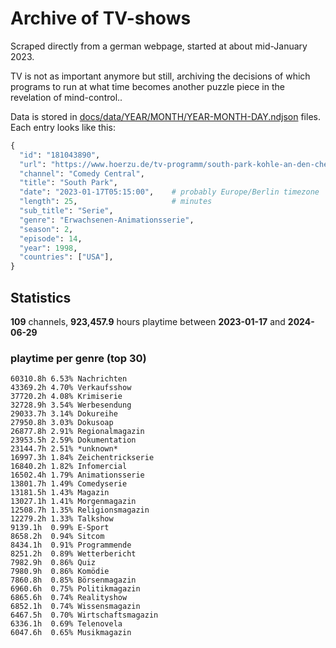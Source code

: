 # Archive of TV-shows

Scraped directly from a german webpage, started at about mid-January 2023.

TV is not as important anymore but still, archiving the decisions of which programs to run at what time
becomes another puzzle piece in the revelation of mind-control.. 

Data is stored in [docs/data/YEAR/MONTH/YEAR-MONTH-DAY.ndjson](docs/data/) files. 
Each entry looks like this:

```python
{
  "id": "181043890", 
  "url": "https://www.hoerzu.de/tv-programm/south-park-kohle-an-den-chefkoch/bid_181043890/", 
  "channel": "Comedy Central", 
  "title": "South Park", 
  "date": "2023-01-17T05:15:00",    # probably Europe/Berlin timezone 
  "length": 25,                     # minutes 
  "sub_title": "Serie", 
  "genre": "Erwachsenen-Animationsserie", 
  "season": 2, 
  "episode": 14, 
  "year": 1998, 
  "countries": ["USA"],
}
```

## Statistics

**109** channels, **923,457.9** hours playtime between **2023-01-17** and **2024-06-29**


### playtime per genre (top 30)

    60310.8h 6.53% Nachrichten
    43369.2h 4.70% Verkaufsshow
    37720.2h 4.08% Krimiserie
    32728.9h 3.54% Werbesendung
    29033.7h 3.14% Dokureihe
    27950.8h 3.03% Dokusoap
    26877.8h 2.91% Regionalmagazin
    23953.5h 2.59% Dokumentation
    23144.7h 2.51% *unknown*
    16997.3h 1.84% Zeichentrickserie
    16840.2h 1.82% Infomercial
    16502.4h 1.79% Animationsserie
    13801.7h 1.49% Comedyserie
    13181.5h 1.43% Magazin
    13027.1h 1.41% Morgenmagazin
    12508.7h 1.35% Religionsmagazin
    12279.2h 1.33% Talkshow
    9139.1h  0.99% E-Sport
    8658.2h  0.94% Sitcom
    8434.1h  0.91% Programmende
    8251.2h  0.89% Wetterbericht
    7982.9h  0.86% Quiz
    7980.9h  0.86% Komödie
    7860.8h  0.85% Börsenmagazin
    6960.6h  0.75% Politikmagazin
    6865.6h  0.74% Realityshow
    6852.1h  0.74% Wissensmagazin
    6467.5h  0.70% Wirtschaftsmagazin
    6336.1h  0.69% Telenovela
    6047.6h  0.65% Musikmagazin
